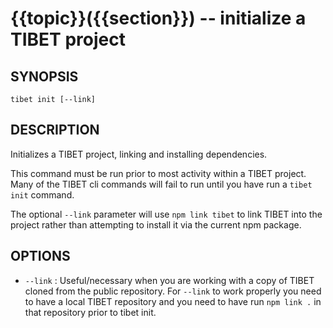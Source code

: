 {{topic}}({{section}}) -- initialize a TIBET project
=============================================

## SYNOPSIS

    tibet init [--link]

## DESCRIPTION

Initializes a TIBET project, linking and installing dependencies.

This command must be run prior to most activity within a TIBET
project. Many of the TIBET cli commands will fail to run until
you have run a `tibet init` command.

The optional `--link` parameter will use `npm link tibet` to link
TIBET into the project rather than attempting to install it via
the current npm package.

## OPTIONS

  * `--link` :
    Useful/necessary when you are working with a copy of TIBET cloned from the
public repository. For `--link` to work properly you need to have a local TIBET
repository and you need to have run `npm link .` in that repository prior to
tibet init.

